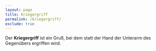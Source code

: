 ```yaml
---
layout: page
title: Kriegergriff
permalink: /kriegergriff/
exclude: true
---
```


Der **Kriegergriff** ist ein Gruß, bei dem statt der Hand der Unterarm des
Gegenübers ergriffen wird. 
